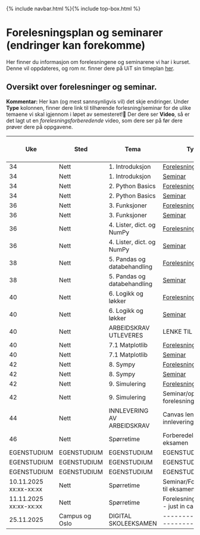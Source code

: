 {% include navbar.html %}{% include top-box.html %}
# Forelesningsplan og seminarer (endringer kan forekomme)
Her finner du informasjon om forelesningene og seminarene vi har i kurset.
Denne vil oppdateres, og rom nr. finner dere på UiT sin timeplan [her](https://tp.educloud.no/uit/timeplan/timeplan.php?id%5B%5D=BED-1504%2C1&type=course&sem=25h&campus=&hide_old=0).


## Oversikt over forelesninger og seminar.
**Kommentar:** Her kan (og mest sannsynligvis vil) det skje endringer.
Under **Type** kolonnen, finner dere link til tilhørende forlesning/seminar for de ulike temaene vi skal igjennom i løpet av semesteret!📌 Der dere ser **Video**, så er det lagt ut en *forelesningsforberedende* video, som dere ser på før dere prøver dere på oppgavene.

| Uke            | Sted             | Tema               |Type                |Kap fra lærebok PyChrashC   |
|----------------|------------------|--------------------|--------------------|----------------------------|
| 34             |Nett  |1. Introduksjon |[Forelesning](notebooks/1_Introduksjon.ipynb)| Kap 1, 2 |
| 34             |Nett  |1. Introduksjon |[Seminar](oppgaver/Seminar1-Introduksjon.ipynb)| Kap 1, 2  |
| 34             |Nett  |2. Python Basics |[Forelesning](notebooks/2_Python_Basics.ipynb)/[Video](https://youtu.be/P7DCjp5QJCk)|Kap 2, 5   |
| 34             |Nett  |2. Python Basics |[Seminar](oppgaver/Seminar2-PythonBasics.ipynb)| Kap 2, 5   |
| 36             |Nett  |3. Funksjoner    |[Forelesning](notebooks/3_Funksjoner.ipynb)/[Video](https://youtu.be/u1FSeJdB3LU)| Kap 8  |
| 36             |Nett  |3. Funksjoner    |[Seminar](oppgaver/Seminar3-Funksjoner.ipynb)| Kap 8  |
| 36             |Nett |4. Lister, dict. og NumPy |[Forelesning](notebooks/4_Lister_oppslag_numpy.ipynb)/[Video](https://youtu.be/kgcOG7q2dq4)| Kap 3, 4, 6  |
| 36             |Nett  |4. Lister, dict. og NumPy |[Seminar](oppgaver/Seminar4_Lister_Dict_Numpy.ipynb)| Kap 3, 4, 6  |
| 38             |Nett  |5. Pandas og databehandling |[Forelesning](notebooks/5_Pandas_og_databehandling.ipynb)/[Video](https://youtu.be/kPINFf-sdaI)|   |
| 38             |Nett  |5. Pandas og databehandling |[Seminar](https://github.com/uit-bed-1504-h25/uit-bed-1504-h25.github.io/blob/main/oppgaver/Seminar5_Pandas_og_databehandling.ipynb)|   |
| 40             |Nett  |6. Logikk og løkker  |[Forelesning](notebooks/6_Logikk_løkker.ipynb)/[Video](https://youtu.be/YbAtgj7epfY)| Kap 5, 7  |
| 40             |Nett  |6. Logikk og løkker  |[Seminar](oppgaver/Seminar6-Logikk_løkker.ipynb)| Kap 5, 7  |
| 40             |Nett  |ARBEIDSKRAV UTLEVERES |LENKE TIL OPPGAVE |   |
| 40             |Nett  |7.1 Matplotlib  |[Forelesning](notebooks/7_1_Matplotlib.ipynb)|   |
| 40             |Nett  |7.1 Matplotlib  |[Seminar](oppgaver/Seminar7.1_Matplotlib.ipynb)|   |
| 42             |Nett  |8. Sympy  |[Forelesning](notebooks/8_Sympy.ipynb)|   |
| 42             |Nett  |8. Sympy  |[Seminar](oppgaver/Seminar8_Sympy.ipynb)|   |
| 42             |Nett  |9. Simulering  |[Forelesning](notebooks/9_Simulering.ipynb)|   |
| 42             |Nett  |9. Simulering  |Seminar/oppgaver fra forelesningsnotat|   |
| 44             |Nett  |INNLEVERING AV ARBEIDSKRAV |Canvas lenke for innlevering |   |
| 46             |Nett  |Spørretime |Forberedelse til eksamen |   |
|EGENSTUDIUM|EGENSTUDIUM|EGENSTUDIUM|EGENSTUDIUM|   |
|EGENSTUDIUM|EGENSTUDIUM|EGENSTUDIUM|EGENSTUDIUM|   |
|EGENSTUDIUM|EGENSTUDIUM|EGENSTUDIUM|EGENSTUDIUM|   |
| 10.11.2025 xx:xx-xx:xx  |Nett  |Spørretime |Seminar/Forberedelse til eksamen |   |
| 11.11.2025 xx:xx-xx:xx  |Nett  |Spørretime |Forelesning (reserve - just in case)|   |
| 25.11.2025              |Campus og Oslo  | DIGITAL SKOLEEKSAMEN      |-----------------------------|   |







